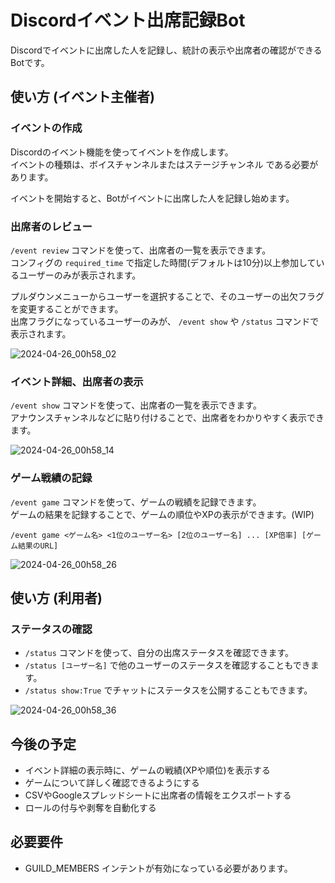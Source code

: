 # Discordイベント出席記録Bot

Discordでイベントに出席した人を記録し、統計の表示や出席者の確認ができるBotです。


## 使い方 (イベント主催者)

### イベントの作成

Discordのイベント機能を使ってイベントを作成します。  
イベントの種類は、ボイスチャンネルまたはステージチャンネル である必要があります。  

イベントを開始すると、Botがイベントに出席した人を記録し始めます。  

### 出席者のレビュー

`/event review` コマンドを使って、出席者の一覧を表示できます。  
コンフィグの `required_time` で指定した時間(デフォルトは10分)以上参加しているユーザーのみが表示されます。  

プルダウンメニューからユーザーを選択することで、そのユーザーの出欠フラグを変更することができます。  
出席フラグになっているユーザーのみが、 `/event show` や `/status` コマンドで表示されます。  

![2024-04-26_00h58_02](https://github.com/Kamesuta/discord-event-attendance/assets/16362824/36f45778-1eca-4225-8cd6-1071f0d626b3)

### イベント詳細、出席者の表示

`/event show` コマンドを使って、出席者の一覧を表示できます。  
アナウンスチャンネルなどに貼り付けることで、出席者をわかりやすく表示できます。  

![2024-04-26_00h58_14](https://github.com/Kamesuta/discord-event-attendance/assets/16362824/1be0b6b7-15e9-4c71-8fa5-29627146f98d)

### ゲーム戦績の記録

`/event game` コマンドを使って、ゲームの戦績を記録できます。  
ゲームの結果を記録することで、ゲームの順位やXPの表示ができます。(WIP)  
```
/event game <ゲーム名> <1位のユーザー名> [2位のユーザー名] ... [XP倍率] [ゲーム結果のURL]
```

![2024-04-26_00h58_26](https://github.com/Kamesuta/discord-event-attendance/assets/16362824/0fa65f90-83b1-4a8c-908b-6c38df20804f)


## 使い方 (利用者)

### ステータスの確認

- `/status` コマンドを使って、自分の出席ステータスを確認できます。
- `/status [ユーザー名]` で他のユーザーのステータスを確認することもできます。
- `/status show:True` でチャットにステータスを公開することもできます。

![2024-04-26_00h58_36](https://github.com/Kamesuta/discord-event-attendance/assets/16362824/31ef646e-3773-43bd-ab94-f68ad1bc234b)


## 今後の予定

- イベント詳細の表示時に、ゲームの戦績(XPや順位)を表示する
- ゲームについて詳しく確認できるようにする
- CSVやGoogleスプレッドシートに出席者の情報をエクスポートする
- ロールの付与や剥奪を自動化する


## 必要要件

- GUILD_MEMBERS インテントが有効になっている必要があります。
